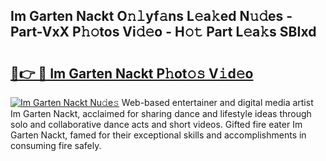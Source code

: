 ## Im Garten Nackt O𝚗𝚕yf𝚊ns L𝚎a𝚔ed N𝚞𝚍es - Part-VxX P𝚑𝚘tos Vi𝚍𝚎o - H𝚘𝚝 Part L𝚎a𝚔s SBIxd

# <h2><a href="http://kfcbz5k.oniu.top/?m=Im+Garten+Nackt">🔗👉 🔴 Im Garten Nackt P𝚑ot𝚘𝚜 V𝚒d𝚎o</a></h2>

[![Im Garten Nackt Nu𝚍e𝚜](https://i.imgur.com/0qMVB7G.gif)](http://kfcbz5k.oniu.top/?m=Im+Garten+Nackt)
Web-based entertainer and digital media artist Im Garten Nackt, acclaimed for sharing dance and lifestyle ideas through solo and collaborative dance acts and short videos. Gifted fire eater Im Garten Nackt, famed for their exceptional skills and accomplishments in consuming fire safely.  

